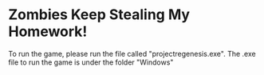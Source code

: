 # Zombies Keep Stealing My Homework!

To run the game, please run the file called "projectregenesis.exe". The .exe file to run the game is under the folder "Windows"
